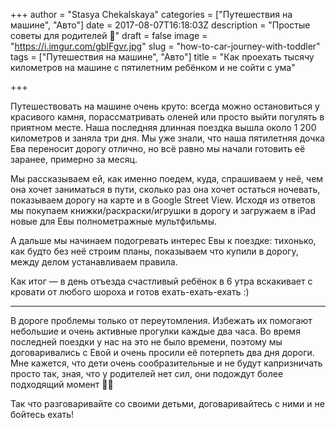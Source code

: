 +++
author = "Stasya Chekalskaya"
categories = ["Путешествия на машине", "Авто"]
date = 2017-08-07T16:18:03Z
description = "Простые советы для родителей 🙌"
draft = false
image = "https://i.imgur.com/gbIFgvr.jpg"
slug = "how-to-car-journey-with-toddler"
tags = ["Путешествия на машине", "Авто"]
title = "Как проехать тысячу километров на машине с пятилетним ребёнком и не сойти с ума"

+++

Путешествовать на машине очень круто: всегда можно остановиться у красивого камня, порассматривать оленей или просто выйти погулять в приятном месте. Наша последняя длинная поездка вышла около 1 200 километров и заняла три дня. Мы уже знали, что наша пятилетняя дочка Ева переносит дорогу отлично, но всё равно мы начали готовить её заранее, примерно за месяц.

Мы рассказываем ей, как именно поедем, куда, спрашиваем у неё, чем она хочет заниматься в пути, сколько раз она хочет остаться ночевать, показываем дорогу на карте и в Google Street View.
Исходя из ответов мы покупаем книжки/раскраски/игрушки в дорогу и загружаем в iPad новые для Евы полнометражные мультфильмы.

А дальше мы начинаем подогревать интерес Евы к поездке: тихонько, как будто без неё строим планы, показываем что купили в дорогу, между делом устанавливаем правила. 

Как итог — в день отъезда счастливый ребёнок в 6 утра вскакивает с кровати от любого шороха и готов ехать-ехать-ехать :)

---

В дороге проблемы только от переутомления. Избежать их помогают небольшие и очень активные прогулки каждые два часа. Во время последней поездки у нас на это не было времени, поэтому мы договаривались с Евой и очень просили её потерпеть два дня дороги. Мне кажется, что дети очень сообразительные и не будут капризничать просто так, зная, что у родителей нет сил, они подождут более подходящий момент ✌🏻

Так что разговаривайте со своими детьми, договаривайтесь с ними и не бойтесь ехать!